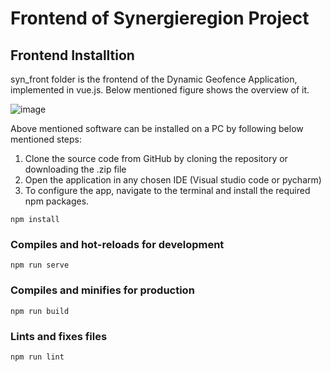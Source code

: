 # Frontend of Synergieregion Project

## Frontend Installtion
syn_front folder is the frontend of the Dynamic Geofence Application, implemented in vue.js. Below mentioned figure shows the overview of it.

![image](https://github.com/SowjanyaKrishna/Dynamic-Geofence-for-Autonomous-Transport-Robots-AGV-in-Indoor-Logistics/assets/128833366/1d17533c-b29a-4489-8653-292f74a73512)

Above mentioned software can be installed on a PC by following below mentioned steps:
1. Clone the source code from GitHub by cloning the repository or downloading the .zip file
2. Open the application in any chosen IDE (Visual studio code or pycharm)
3. To configure the app, navigate to the terminal and install the required npm packages.

```
npm install
```

### Compiles and hot-reloads for development
```
npm run serve
```

### Compiles and minifies for production
```
npm run build
```

### Lints and fixes files
```
npm run lint
```
